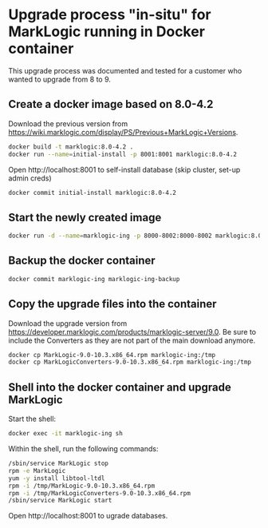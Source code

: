 # Upgrade process "in-situ" for MarkLogic running in Docker container
This upgrade process was documented and tested for a customer who wanted to upgrade from 8 to 9.

## Create a docker image based on 8.0-4.2
Download the previous version from https://wiki.marklogic.com/display/PS/Previous+MarkLogic+Versions.

```sh
docker build -t marklogic:8.0-4.2 .
docker run --name=initial-install -p 8001:8001 marklogic:8.0-4.2
```
Open http://localhost:8001 to self-install database (skip cluster, set-up admin creds)
```sh
docker commit initial-install marklogic:8.0-4.2
```

## Start the newly created image
```sh
docker run -d --name=marklogic-ing -p 8000-8002:8000-8002 marklogic:8.0-4.2`
```

## Backup the docker container
```sh
docker commit marklogic-ing marklogic-ing-backup
```

## Copy the upgrade files into the container
Download the upgrade version from https://developer.marklogic.com/products/marklogic-server/9.0.
Be sure to include the Converters as they are not part of the main download anymore.

```sh
docker cp MarkLogic-9.0-10.3.x86_64.rpm marklogic-ing:/tmp
docker cp MarkLogicConverters-9.0-10.3.x86_64.rpm marklogic-ing:/tmp
```

## Shell into the docker container and upgrade MarkLogic
Start the shell:

```sh
docker exec -it marklogic-ing sh
```

Within the shell, run the following commands:

```sh
/sbin/service MarkLogic stop
rpm -e MarkLogic
yum -y install libtool-ltdl
rpm -i /tmp/MarkLogic-9.0-10.3.x86_64.rpm
rpm -i /tmp/MarkLogicConverters-9.0-10.3.x86_64.rpm
/sbin/service MarkLogic start
```
Open http://localhost:8001 to ugrade databases.